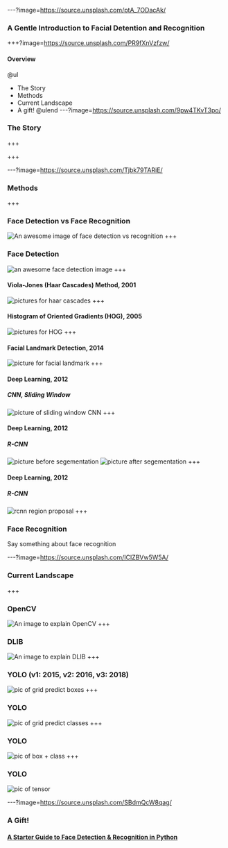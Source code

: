 ---?image=https://source.unsplash.com/ptA_7ODacAk/
### A Gentle Introduction to Facial Detention and Recognition
+++?image=https://source.unsplash.com/PR9fXnVzfzw/
#### Overview
@ul
* The Story
* Methods
* Current Landscape
* A gift!
@ulend
---?image=https://source.unsplash.com/9pw4TKvT3po/
### The Story
+++

+++

---?image=https://source.unsplash.com/Tjbk79TARiE/
### Methods
+++
### Face Detection vs Face Recognition
![An awesome image of face detection vs recognition]()
+++
### Face Detection
![an awesome face detection image]()
+++
#### Viola-Jones (Haar Cascades) Method, 2001
![pictures for haar cascades]()
+++
#### Histogram of Oriented Gradients (HOG), 2005
![pictures for HOG]()
+++
#### Facial Landmark Detection, 2014
![picture for facial landmark]()
+++
#### Deep Learning, 2012
##### CNN, Sliding Window
![picture of sliding window CNN](https://camo.githubusercontent.com/6f50f57e9837d60fb4a6c21a46b397c87b21da13/68747470733a2f2f63762d747269636b732e636f6d2f77702d636f6e74656e742f75706c6f6164732f323031362f31322f332e706e672e7061676573706565642e63652e6e76416d3449354941302e706e67)
+++
#### Deep Learning, 2012
##### R-CNN
![picture before segementation](https://camo.githubusercontent.com/41d5328f14cc6b04b6d69e594db6158d59bf8b37/68747470733a2f2f7777772e6c6561726e6f70656e63762e636f6d2f77702d636f6e74656e742f75706c6f6164732f323031372f30392f627265616b666173742e6a7067)
![picture after segementation](https://camo.githubusercontent.com/79f34d7af94849b6487e8b416a07150a80829b6b/68747470733a2f2f7777772e6c6561726e6f70656e63762e636f6d2f77702d636f6e74656e742f75706c6f6164732f323031372f30392f627265616b666173745f666e682e6a7067)
+++
#### Deep Learning, 2012
##### R-CNN
![rcnn region proposal](https://camo.githubusercontent.com/2acccab6babe00d58154424a4daabb2e40cd4a10/68747470733a2f2f7777772e6c6561726e6f70656e63762e636f6d2f77702d636f6e74656e742f75706c6f6164732f323031372f30392f68696572617263686963616c2d7365676d656e746174696f6e2d312e6a7067)
+++
### Face Recognition
Say something about face recognition

---?image=https://source.unsplash.com/IClZBVw5W5A/
### Current Landscape
+++
### OpenCV
![An image to explain OpenCV]()
+++
### DLIB
![An image to explain DLIB]()
+++
### YOLO (v1: 2015, v2: 2016, v3: 2018)
![pic of grid predict boxes](https://camo.githubusercontent.com/fe90ad70fac9bdc955b83d2c02ea7a131bbb9fe7/68747470733a2f2f63646e2d696d616765732d312e6d656469756d2e636f6d2f6d61782f3830302f312a345931506159335a67784b74357738345f30704e78772e6a706567)
+++
### YOLO
![pic of grid predict classes](https://camo.githubusercontent.com/9d03c472f9125137829bcd59b26894c1020dc392/68747470733a2f2f73616e646970616e7765622e66696c65732e776f726470726573732e636f6d2f323031382f30332f70726f62615f6d61702e706e673f773d363736)
+++
### YOLO
![pic of box + class](https://camo.githubusercontent.com/03122da4a67ccc0ec7902d248895f09cc96e2158/68747470733a2f2f692e737461636b2e696d6775722e636f6d2f7a6c68766f2e706e67)
+++
### YOLO
![pic of tensor](https://camo.githubusercontent.com/274fd1443201e847aa67c7c2e01366fa83ceb362/68747470733a2f2f7777772e72656e6f6d2e6a702f6e6f7465626f6f6b732f7475746f7269616c2f696d6167655f70726f63657373696e672f796f6c6f2f796f6c6f3031302e706e67)

---?image=https://source.unsplash.com/SBdmQcW8qag/
### A Gift!
#### [A Starter Guide to Face Detection & Recognition in Python](https://github.com/ohjho/starter_guide_face_recog)

